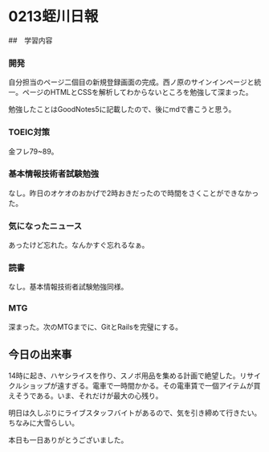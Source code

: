 # 0213蛭川日報

##　学習内容

### 開発

自分担当のページ二個目の新規登録画面の完成。西ノ原のサインインページと統一。ページのHTMLとCSSを解析してわからないところを勉強して深まった。

勉強したことはGoodNotes5に記載したので、後にmdで書こうと思う。

### TOEIC対策

金フレ79~89。

### 基本情報技術者試験勉強

なし。昨日のオケオのおかげで2時おきだったので時間をさくことができなかった。

### 気になったニュース

あったけど忘れた。なんかすぐ忘れるなぁ。

### 読書

なし。基本情報技術者試験勉強同様。

### MTG

深まった。次のMTGまでに、GitとRailsを完璧にする。

## 今日の出来事

14時に起き、ハヤシライスを作り、スノボ用品を集める計画で絶望した。リサイクルショップが遠すぎる。電車で一時間かかる。その電車賃で一個アイテムが買えそうである。いま、それだけが最大の心残り。

明日は久しぶりにライブスタッフバイトがあるので、気を引き締めて行きたい。ちなみに大雪らしい。

本日も一日ありがとうございました。
